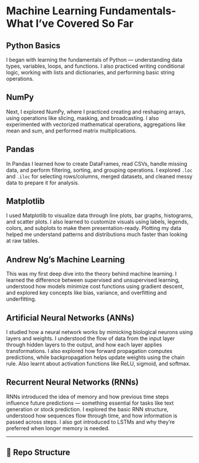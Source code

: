 # Machine Learning Fundamentals- What I’ve Covered So Far

## Python Basics
I began with learning the fundamentals of Python — understanding data types, variables, loops, and functions. I also practiced writing conditional logic, working with lists and dictionaries, and performing basic string operations. 

## NumPy
Next, I explored NumPy, where I practiced creating and reshaping arrays, using operations like slicing, masking, and broadcasting. I also experimented with vectorized mathematical operations, aggregations like mean and sum, and performed matrix multiplications. 

## Pandas
In Pandas I learned how to create DataFrames, read CSVs, handle missing data, and perform filtering, sorting, and grouping operations. I explored `.loc` and `.iloc` for selecting rows/columns, merged datasets, and cleaned messy data to prepare it for analysis. 

## Matplotlib
I used Matplotlib to visualize data through line plots, bar graphs, histograms, and scatter plots. I also learned to customize visuals using labels, legends, colors, and subplots to make them presentation-ready. Plotting my data helped me understand patterns and distributions much faster than looking at raw tables. 

## Andrew Ng’s Machine Learning
This was my first deep dive into the theory behind machine learning. I learned the difference between supervised and unsupervised learning, understood how models minimize cost functions using gradient descent, and explored key concepts like bias, variance, and overfitting and underfitting.

## Artificial Neural Networks (ANNs)
I studied how a neural network works by mimicking biological neurons using layers and weights. I understood the flow of data from the input layer through hidden layers to the output, and how each layer applies transformations. I also explored how forward propagation computes predictions, while backpropagation helps update weights using the chain rule. Also learnt about activation functions like ReLU, sigmoid, and softmax.

## Recurrent Neural Networks (RNNs)
RNNs introduced the idea of memory and how previous time steps influence future predictions — something essential for tasks like text generation or stock prediction. I explored the basic RNN structure, understood how sequences flow through time, and how information is passed across steps. I also got introduced to LSTMs and why they’re preferred when longer memory is needed.


---

## 📂 Repo Structure


